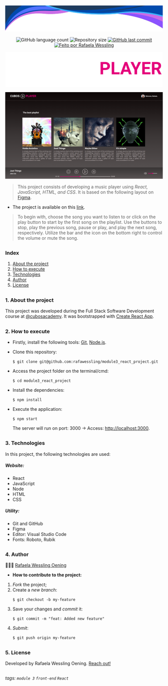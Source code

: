 <p align="center">
    <img src="./src/assets/header-readme.png">
</p>

<p align="center">
  <img alt="GitHub language count" src="https://img.shields.io/github/languages/count/rafawessling/module3_react_project?color=%2304D361">

  <img alt="Repository size" src="https://img.shields.io/github/repo-size/rafawessling/module3_react_project">
  
  <a href="https://github.com/rafawessling/module3_react_project/commits/main">
    <img alt="GitHub last commit" src="https://img.shields.io/github/last-commit/rafawessling/module3_react_project">
  </a>

   <a href="https://www.linkedin.com/in/rafaela-wessling/">
    <img alt="Feito por Rafaela Wessling" src="https://img.shields.io/badge/created-by%20Rafaela%20Wessling%20Oening-D818A5">
   </a>
</p>

<p align="center">
    <img src="./src/assets/logo.svg">
</p>

<p align="center">
    <img src="./src/assets/project.png">
</p>

> This project consists of developing a music player using _React, JavaScript, HTML, and CSS_.
> It is based on the following layout on <a href="https://www.figma.com/file/2RRh9uG0Mjj6p4p6ekVnNp/Cubos-Player?node-id=0%3A1" target="_blank">Figma</a>.

-   The project is available on this <a href="https://cubos-player.onrender.com" target="_blank">link</a>.

> To begin with, choose the song you want to listen to or click on the play button to start by the first song on the playlist.
> Use the buttons to stop, play the previous song, pause or play, and play the next song, respectively.
> Utilize the bar and the icon on the bottom right to control the volume or mute the song.

##

### Index

1. [About the project](#about)
2. [How to execute](#how-to-execute)
3. [Technologies](#technologies)
4. [Author](#author)
5. [License](#license)

##

<div id='about'></div>

### 1. About the project

This project was developed during the Full Stack Software Development course at <a href="https://github.com/cubos-academy" target="_blank">@cubosacademy</a>.
It was bootstrapped with <a href="https://create-react-app.dev/" target="_blank">Create React App</a>.

##

<div id='how-to-execute'></div>

### 2. How to execute

-   Firstly, install the following tools: <a href="https://git-scm.com" target="_blank">Git</a>, <a href="https://nodejs.org/en/" target="_blank">Node.js</a>.

-   Clone this repository:

    ```
    $ git clone git@github.com:rafawessling/module3_react_project.git
    ```

-   Access the project folder on the terminal/cmd:
    ```
    $ cd module3_react_project
    ```
-   Install the dependencies:
    ```
    $ npm install
    ```
-   Execute the application:

    ```
    $ npm start
    ```

    The server will run on port: 3000 → Access: <a href="http://localhost:3000" target="_blank">http://localhost:3000</a>.

##

<div id='technologies'></div>

### 3. Technologies

In this project, the following technologies are used:

##### Website:

-   React
-   JavaScript
-   Node
-   HTML
-   CSS

##### Utility:

-   Git and GitHub
-   Figma
-   Editor: Visual Studio Code
-   Fonts: Roboto, Rubik

##

<div id='author'></div>

### 4. Author

👩🏼‍💻 <a href="https://www.linkedin.com/in/rafaela-wessling/" target="_blank">Rafaela Wessling Oening</a>

-   **How to contribute to the project:**

1. _Fork_ the project;
2. Create a _new branch_:
    ```
    $ git checkout -b my-feature
    ```
3. Save your changes and _commit_ it:
    ```
    $ git commit -m "feat: Added new feature"
    ```
4. _Submit_:
    ```
    $ git push origin my-feature
    ```

##

<div id='license'></div>

### 5. License

Developed by Rafaela Wessling Oening. <a href="https://www.linkedin.com/in/rafaela-wessling/" target="_blank">Reach out!</a>

##

###### tags: `module 3` `front-end` `React`
